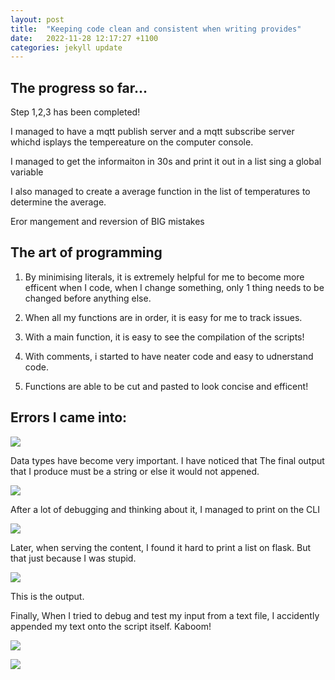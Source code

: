```yaml
---
layout: post
title:  "Keeping code clean and consistent when writing provides"
date:   2022-11-28 12:17:27 +1100
categories: jekyll update
---
```


## The progress so far...

Step 1,2,3 has been completed!

I managed to have a mqtt publish server and a mqtt subscribe server whichd isplays the tempereature on the computer console. 

I managed to get the informaiton in 30s and print it out in a list  sing a global variable 

I also managed to create a average function in the list of temperatures to determine the average.

Eror mangement and reversion of BIG mistakes


## The art of programming

1) By minimising literals, it is extremely helpful for me to become more efficent when I code, when I change something, only 1 thing needs to be changed before anything else. 

2) When all my functions are in order, it is easy for me to track issues. 

3) With a main function, it is easy to see the compilation of the scripts!

4) With comments, i started to have neater code and easy to udnerstand code. 

5) Functions are able to be cut and pasted to look concise and efficent!

## Errors I came into:

![](https://i.imgur.com/QIggocm.png)

Data types have become very important. I have noticed that The final output that I produce must be a string or else it would not appened. 

![](https://i.imgur.com/Lbr7ufK.png)

After a lot of debugging and thinking about it, I managed to print on the CLI

![](https://i.imgur.com/1m71oJN.png)

Later, when serving the content, I found it hard to print a list on flask. But that just because I was stupid. 

![](https://i.imgur.com/hEbTFKo.png)

This is the output. 

Finally, When I tried to debug and test my input from a text file, I accidently appended my text onto the script itself. Kaboom!

![](https://i.imgur.com/08bmRnr.png)

![](https://i.imgur.com/OLSWKSn.png)